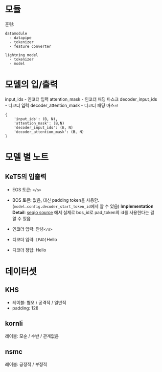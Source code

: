 # 모듈
훈련:
```
datamodule
  - datapipe
  - tokenizer
  - feature converter

lightning model
  - tokenizer
  - model
```

# 모델의 입/출력
input_ids - 인코더 입력
attention_mask - 인코더 패딩 마스크
decoder_input_ids - 디코더 입력
decoder_attention_mask - 디코더 패딩 마스크

```
{
    'input_ids': (B, N),
    'attention_mask': (B,N)
    'decoder_input_ids': (B, N)
    'decoder_attention_mask': (B, N)
}
```

# 모델 별 노트
## KeT5의 입출력
- EOS 토큰: `</s>`
- BOS 토큰: 없음, 대신 padding token을 사용함. (`model.config.decoder_start_token_id`에서 알 수 있음)
**Implementation Detail**: [seqio source](https://github.com/google/seqio/blob/main/seqio/feature_converters.py#L259) 에서 실제로 bos_id로 pad_token의 id를 사용한다는 걸 알 수 있음

- 인코더 입력: 안녕`</s>`
- 디코더 입력: `[PAD]`Hello
- 디코더 정답: Hello



# 데이터셋
## KHS
* 레이블: 혐오 / 공격적 / 일반적
* padding: 128

## kornli
레이블: 모순 / 수반 / 관계없음

## nsmc
레이블: 긍정적 / 부정적